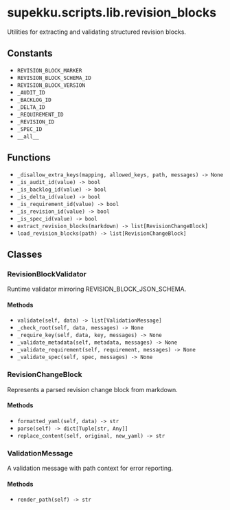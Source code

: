 # supekku.scripts.lib.revision_blocks

Utilities for extracting and validating structured revision blocks.

## Constants

- `REVISION_BLOCK_MARKER`
- `REVISION_BLOCK_SCHEMA_ID`
- `REVISION_BLOCK_VERSION`
- `_AUDIT_ID`
- `_BACKLOG_ID`
- `_DELTA_ID`
- `_REQUIREMENT_ID`
- `_REVISION_ID`
- `_SPEC_ID`
- `__all__`

## Functions

- `_disallow_extra_keys(mapping, allowed_keys, path, messages) -> None`
- `_is_audit_id(value) -> bool`
- `_is_backlog_id(value) -> bool`
- `_is_delta_id(value) -> bool`
- `_is_requirement_id(value) -> bool`
- `_is_revision_id(value) -> bool`
- `_is_spec_id(value) -> bool`
- `extract_revision_blocks(markdown) -> list[RevisionChangeBlock]`
- `load_revision_blocks(path) -> list[RevisionChangeBlock]`

## Classes

### RevisionBlockValidator

Runtime validator mirroring REVISION_BLOCK_JSON_SCHEMA.

#### Methods

- `validate(self, data) -> list[ValidationMessage]`
- `_check_root(self, data, messages) -> None`
- `_require_key(self, data, key, messages) -> None`
- `_validate_metadata(self, metadata, messages) -> None`
- `_validate_requirement(self, requirement, messages) -> None`
- `_validate_spec(self, spec, messages) -> None`

### RevisionChangeBlock

Represents a parsed revision change block from markdown.

#### Methods

- `formatted_yaml(self, data) -> str`
- `parse(self) -> dict[Tuple[str, Any]]`
- `replace_content(self, original, new_yaml) -> str`

### ValidationMessage

A validation message with path context for error reporting.

#### Methods

- `render_path(self) -> str`
